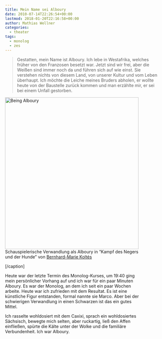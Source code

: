 ```yaml
---
title: Mein Name sei Alboury
date: 2010-07-14T22:26:54+00:00
lastmod: 2018-01-20T22:16:58+00:00
author: Mathias Wellner
categories:
  - theater
tags:
  - monolog
  - zes
---
```

> Gestatten, mein Name ist Alboury. Ich lebe in Westafrika, welches früher von den Franzosen besetzt war. Jetzt sind wir frei, aber die Weißen sind immer noch da und führen sich auf wie einst. Sie verstehen nichts von diesem Land, von unserer Kultur und vom Leben überhaupt. Ich möchte die Leiche meines Bruders abholen, er wollte heute von der Baustelle zurück kommen und man erzählte mir, er sei bei einem Unfall gestorben. 

<div class="wp-caption aligncenter" style="width: 450px;">
  <a href="http://www.flickr.com/photos/mwellner/4793803975/" title="Being Alboury by mwellner, on Flickr"><img src="http://farm5.static.flickr.com/4114/4793803975_b035939df5.jpg" width="440" height="500" alt="Being Alboury" /></a><br /> Schauspielerische Verwandlung als Alboury in &#8220;Kampf des Negers und der Hunde&#8221; von <a href="http://de.wikipedia.org/wiki/Bernard-Marie_Kolt%C3%A8s">Bernhard-Marie Koltés</a></p> 
  
  <p>
    [/caption]
  </p>
  
  <p>
    Heute war der letzte Termin des Monolog-Kurses, um 19:40 ging mein persönlicher Vorhang auf und ich war für ein paar Minuten Alboury. Es war der Monolog, an dem ich seit ein paar Wochen arbeite. Heute war ich zufrieden mit dem Resultat. Es ist eine künstliche Figur entstanden, formal nannte sie Marco. Aber bei der schwierigen Verwandlung in einen Schwarzen ist das ein gutes Mittel.
  </p>
  
  <p>
    Ich rasselte wohldosiert mit dem Caxixi, sprach ein wohldosiertes Sächsisch, bewegte mich selten, aber ruckartig, ließ den Affen einfließen, spürte die Kälte unter der Wolke und die familiäre Verbundenheit. Ich war Alboury.
  </p>